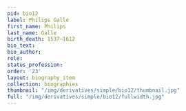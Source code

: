 ```yaml
---
pid: bio12
label: Philips Galle
first_name: Philips
last_name: Galle
birth_death: 1537–1612
bio_text:
bio_author:
role:
status_profession:
order: '23'
layout: biography_item
collection: biographies
thumbnail: "/img/derivatives/simple/bio12/thumbnail.jpg"
full: "/img/derivatives/simple/bio12/fullwidth.jpg"
---
```


